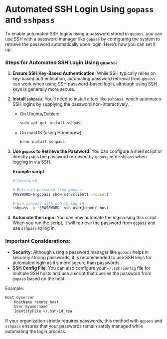 # Automated SSH Login Using `gopass` and `sshpass`

To enable automated SSH logins using a password stored in `gopass`, you can use SSH with a password manager like `gopass` by configuring the system to retrieve the password automatically upon login. Here’s how you can set it up:

### Steps for Automated SSH Login Using `gopass`:

1. **Ensure SSH Key-Based Authentication**:
   While SSH typically relies on key-based authentication, automating password retrieval from `gopass` can work when using SSH password-based login, although using SSH keys is generally more secure.

2. **Install `sshpass`**:
   You’ll need to install a tool like `sshpass`, which automates SSH logins by supplying the password non-interactively.

   - On Ubuntu/Debian:
     ```bash
     sudo apt-get install sshpass
     ```

   - On macOS (using Homebrew):
     ```bash
     brew install sshpass
     ```

3. **Use `gopass` to Retrieve the Password**:
   You can configure a shell script or directly pass the password retrieved by `gopass` into `sshpass` when logging in via SSH.

   **Example script**:
   ```bash
   #!/bin/bash

   # Retrieve password from gopass
   PASSWORD=$(gopass show ssh/client1 --quiet)

   # Use sshpass with ssh to log in
   sshpass -p "$PASSWORD" ssh user@remote_host
   ```

4. **Automate the Login**:
   You can now automate the login using this script. When you run the script, it will retrieve the password from `gopass` and use `sshpass` to log in.

### Important Considerations:
- **Security**: Although using a password manager like `gopass` helps in securely storing passwords, it is recommended to use SSH keys for automated login as it’s more secure than passwords.
- **SSH Config File**: You can also configure your `~/.ssh/config` file for multiple SSH hosts and use a script that queries the password from `gopass` based on the host.

Example:
```bash
Host myserver
    HostName remote_host
    User myusername
    IdentityFile ~/.ssh/id_rsa
```

If your organization strictly requires passwords, this method with `gopass` and `sshpass` ensures that your passwords remain safely managed while automating the login process.